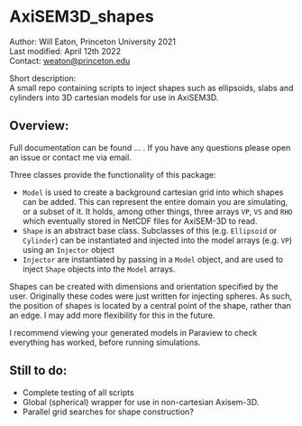 # AxiSEM3D_shapes

Author: Will Eaton, Princeton University 2021 \
Last modified: April 12th 2022 \
Contact: weaton@princeton.edu 

Short description: \
A small repo containing scripts to inject shapes such as ellipsoids, slabs and cylinders into 3D cartesian models for use in AxiSEM3D.

## Overview: 
Full documentation can be found ... . If you have any questions please open an issue or contact me via email.

Three classes provide the functionality of this package: 
 * ```Model``` is used to create a background cartesian grid into which shapes can be added. This can represent the entire domain you are simulating, or a subset of it. It holds, among other things, three arrays ```VP```, ```VS``` and ```RHO``` which eventually stored in NetCDF files for AxiSEM-3D to read. 
 * ```Shape``` is an abstract base class. Subclasses of this (e.g. ```Ellipsoid``` or ```Cylinder```) can be instantiated and injected into the model arrays (e.g. ```VP```) using an ```Injector``` object
 * ```Injector``` are instantiated by passing in a ```Model``` object, and are used to inject ```Shape``` objects into the ```Model``` arrays. 

Shapes can be created with dimensions and orientation specified by the user. Originally these codes were just written for injecting spheres. As such, the position of shapes is located by a central point of the shape, rather than an edge. I may add more flexibility for this in the future.

I recommend viewing your generated models in Paraview to check everything has worked, before running simulations. 

## Still to do:
* Complete testing of all scripts 
* Global (spherical) wrapper for use in non-cartesian Axisem-3D.
* Parallel grid searches for shape construction? 

